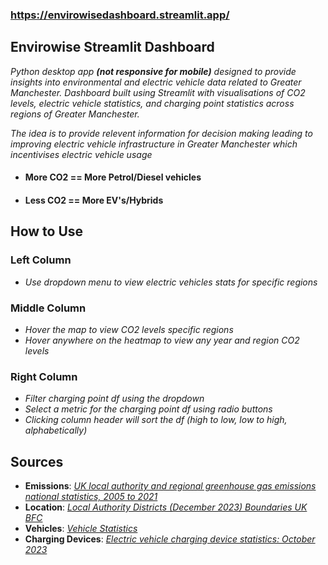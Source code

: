 
### https://envirowisedashboard.streamlit.app/

## Envirowise Streamlit Dashboard

  *Python desktop app **(not responsive for mobile)** designed to provide insights into environmental and electric vehicle data related to Greater Manchester. Dashboard built using Streamlit with visualisations of CO2 levels, electric vehicle statistics, and charging point statistics across regions of Greater Manchester.*

  *The idea is to provide relevent information for decision making leading to improving electric vehicle infrastructure in Greater Manchester which incentivises electric vehicle usage*

- #### More CO2 == More Petrol/Diesel vehicles 
- #### Less CO2 == More EV's/Hybrids


## How to Use
### Left Column
  - *Use dropdown menu to view electric vehicles stats for specific regions*
### Middle Column
  - *Hover the map to view CO2 levels specific regions*
  - *Hover anywhere on the heatmap to view any year and region CO2 levels*
### Right Column
  - *Filter charging point df using the dropdown*
  - *Select a metric for the charging point df using radio buttons*
  - *Clicking column header will sort the df (high to low, low to high, alphabetically)*


## Sources
- **Emissions**: *[UK local authority and regional greenhouse gas emissions national statistics, 2005 to 2021](https://www.gov.uk/government/statistics/uk-local-authority-and-regional-greenhouse-gas-emissions-national-statistics-2005-to-2021)*
- **Location**: *[Local Authority Districts (December 2023) Boundaries UK BFC](https://geoportal.statistics.gov.uk/datasets/127c4bda06314409a1fa0df505f510e6_0/explore?location=53.465754%2C-1.068236%2C6.89)*
- **Vehicles**: *[Vehicle Statistics](https://www.gov.uk/government/collections/vehicles-statistics)*
- **Charging Devices**: *[Electric vehicle charging device statistics: October 2023](https://www.gov.uk/government/statistics/electric-vehicle-charging-device-statistics-october-2023/electric-vehicle-charging-device-statistics-october-2023)*

